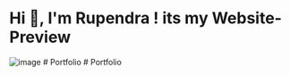 # Hi 👋, I'm Rupendra ! its my Website-Preview

![image](https://github.com/RupendraSinghRajawat/RupendraSinghRajawat.github.io/assets/99586119/894d1b37-fdb5-4612-b0c3-1d1f8067a836)
#   P o r t f o l i o  
 #   P o r t f o l i o  
 